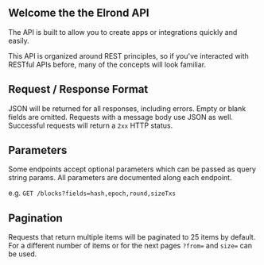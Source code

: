## Welcome the the Elrond API

The API is built to allow you to create apps or integrations quickly and easily.

This API is organized around REST principles, so if you've interacted with RESTful APIs before, many of the concepts will look familiar.

## Request / Response Format

JSON will be returned for all responses, including errors. Empty or blank fields are omitted. Requests with a message body use JSON as well. Successful requests will return a `2xx` HTTP status.

## Parameters

Some endpoints accept optional parameters which can be passed as query string params. All parameters are documented along each endpoint.

e.g. `GET /blocks?fields=hash,epoch,round,sizeTxs`

## Pagination

Requests that return multiple items will be paginated to 25 items by default. For a different number of items or for the next pages `?from=` and `size=` can be used.